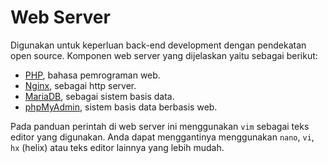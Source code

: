 # Web Server

Digunakan untuk keperluan back-end development dengan pendekatan open source. Komponen web server yang dijelaskan yaitu sebagai berikut:

- [PHP], bahasa pemrograman web.
- [Nginx], sebagai http server.
- [MariaDB], sebagai sistem basis data.
- [phpMyAdmin], sistem basis data berbasis web.

Pada panduan perintah di web server ini menggunakan `vim` sebagai teks editor yang digunakan. Anda dapat menggantinya menggunakan `nano`, `vi`, `hx` (helix) atau teks editor lainnya yang lebih mudah.

[Nginx]:nginx.md
[PHP]:php.md
[MariaDB]:mariadb.md
[phpMyAdmin]:phpmyadmin.md
